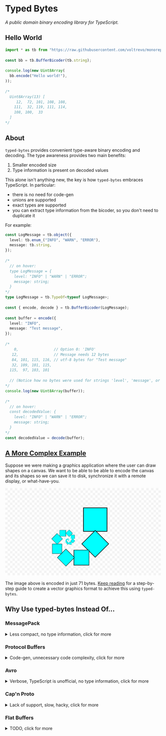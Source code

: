 # Typed Bytes

*A public domain binary encoding library for TypeScript.*

## Hello World

```ts
import * as tb from "https://raw.githubusercontent.com/voltrevo/monorepo/26caa290/projects/typed-bytes/mod.ts";

const bb = tb.BufferBicoder(tb.string);

console.log(new Uint8Array(
  bb.encode("Hello world!"),
));

/*
  Uint8Array(13) [
     12,  72, 101, 108, 108,
    111,  32, 119, 111, 114,
    108, 100,  33
  ]
*/
```

## About

`typed-bytes` provides convenient type-aware binary encoding and decoding. The
type awareness provides two main benefits:

1. Smaller encoded size
2. Type information is present on decoded values

This alone isn't anything new, the key is how `typed-bytes` embraces TypeScript.
In particular:
- there is no need for code-gen
- unions are supported
- exact types are supported
- you can extract type information from the bicoder, so you don't need to duplicate it

For example:

```ts
const LogMessage = tb.object({
  level: tb.enum_("INFO", "WARN", "ERROR"),
  message: tb.string,
});

/*
  // on hover:
  type LogMessage = {
    level: "INFO" | "WARN" | "ERROR";
    message: string;
  }
*/
type LogMessage = tb.TypeOf<typeof LogMessage>;

const { encode, decode } = tb.BufferBicoder(LogMessage);

const buffer = encode({
  level: "INFO",
  message: "Test message",
});

/*
    0,                // Option 0: 'INFO'
   12,                // Message needs 12 bytes
   84, 101, 115, 116, // utf-8 bytes for "Test message"
   32, 109, 101, 115,
  115,  97, 103, 101

  // (Notice how no bytes were used for strings 'level', 'message', or 'INFO')
*/
console.log(new Uint8Array(buffer));

/*
  // on hover:
  const decodedValue: {
    level: "INFO" | "WARN" | "ERROR";
    message: string;
  }
*/
const decodedValue = decode(buffer);
```

## [A More Complex Example](./examples/Shapes/README.md)

Suppose we were making a graphics application where the user can draw shapes on a
canvas. We want to be able to be able to encode the canvas and its shapes so we
can save it to disk, synchronize it with a remote display, or what-have-you.

![Snake](./examples/Shapes/tutorial/step10/drawing.png)

The image above is encoded in just 71 bytes.
[Keep reading](./examples/Shapes/README.md) for a step-by-step guide to create a
vector graphics format to achieve this using `typed-bytes`.

## Why Use typed-bytes Instead Of...

### MessagePack

<details>
<summary>Less compact, no type information, click for more</summary>

1. typed-bytes is more compact:

```ts
const msg: LogMessage = {
  type: 'INFO',
  message: 'Test message',
};

msgpack.encode(msg);              // 33 bytes
tb.encodeBuffer(LogMessage, msg); // 14 bytes
```

Of course, typed-bytes is relying on the type information to achieve this, and
you need that information to decode the buffer. With MessagePack, you can decode
the json in a different place with only the MessagePack library.

2. MessagePack doesn't check the structure being decoded and doesn't provide
type information:

```ts
// on hover:
// const msgpackValue: unknown
const msgpackValue = msgpack.decode(buffer);

// on hover:
// const tbValue: {
//     level: "INFO" | "WARN" | "ERROR";
//     message: string;
// }
const tbValue = tb.decodeBuffer(LogMessage, buffer);
```
</details>

### Protocol Buffers

<details>
<summary>Code-gen, unnecessary code complexity, click for more</summary>

1. Requires learning a special-purpose `.proto` language (can be a positive *if* you need to
share a protocol with a team that doesn't want to interact with TypeScript)

```proto
// messages.proto

syntax = "proto3";

message LogMessage {
  enum Level {
    INFO = 1;
    WARN = 2;
    ERROR = 3;
  }

  Level level = 1;
  string message = 2;
}
```

2. Requires code-gen:

```sh
pbjs messages.proto -t static-module -o messages.js
pbts messages.js -o messages.d.ts
```

3. Protobuf requires you to use its wrappers around your objects which is more verbose:

```ts
// More verbose: special protobuf object instead of vanilla object
const msg = new LogMessage({
  // More verbose: enum wrapper instead of vanilla string
  level: LogMessage.Level['INFO'],
  message: 'Test message',
});
```

4. Assuming you want to use protobuf version 3 (as opposed to version 2 which was superseded by version 3 five years ago), protobuf forces all fields to be optional.

TypeScript cannot tell you when you have forgotten a field:

```ts
const msg = new LogMessage({
  // Forgot `level`, but this compiles just fine
  message: 'Test message',
});
```

Protobuf is inconsistent about how it represents missing fields:

```ts
const emptyMessage = LogMessage.decode(
  LogMessage.encode(new LogMessage()).finish(),
);
```

If you use protobuf's wrapped object (and likely other contexts when using cross-language tooling) it will give you its default value for that type:

```ts
console.log(JSON.stringify(emptyMessage.message)); /*
  ""
*/

// This means you can't tell the difference between the field being missing or
// present as an empty string when accessing the field in this way.
```

But if you want to work with plain objects, `.toJSON` will omit the fields entirely:

```ts
console.log(emptyMessage.toJSON()); /*
  {}
*/
```

In the real world, fields are very often required. It is generally the expected default when programming - if you say that a structure has a field, then an instance of that structure must have that field.

In many cases, this means you need to take special care to deal with the fact that protobuf considers your fields to be optional, even though your application considers messages that are missing those fields to be invalid, and thus should never have been encoded/decoded in the first place.

Protobuf's reason for doing this is that it helps with compatibility. If you are forced to check whether fields are present, then an old message which doesn't have that field will be able to be processed by your upgrade that includes that field (even if that means the upgrade throws it out because it is required nonetheless). Some may find this valuable. `typed-bytes` allows you to make this decision instead of deciding for you.

5. `typed-bytes` allows entities of all shapes and sizes, but protobuf only
supports objects:

```ts
const LogMessages = tb.array(LogMessage);
```

If you want an array in protobuf, you must wrap it in an object:

```proto
message LogMessages {
  repeated LogMessage content = 1;
}
```

[Protobuf mini-project containing these examples.](./comparisons/protobuf/README.md).
</details>

### Avro

<details>
<summary>Verbose, TypeScript is unofficial, no type information, click for
more</summary>

Note: avro doesn't have any official support for JavaScript or TypeScript. The
best unofficial library appears to be [avsc](https://github.com/mtth/avsc), and
this is being used for comparison here.

1. avsc's first example from
[their README.md](https://github.com/mtth/avsc/blob/master/README.md) is
rejected by the TypeScript compiler.

```ts
import avro from 'avsc';

/*
Argument of type '{ type: "record"; fields: ({ name: string; type: { type: "enum"; symbols: string[]; }; } | { name: string; type: string; })[]; }' is not assignable to parameter of type 'Schema'.
  Type '{ type: "record"; fields: ({ name: string; type: { type: "enum"; symbols: string[]; }; } | { name: string; type: string; })[]; }' is not assignable to type 'string'. ts(2345)
*/
const type = avro.Type.forSchema({
  type: 'record',
  fields: [
    {name: 'kind', type: {type: 'enum', symbols: ['CAT', 'DOG']}},
    {name: 'name', type: 'string'}
  ]
});
```

On troubleshooting this I discovered the `name` field is required, so you can
fix the example above by adding that field at the top level and also in the
embedded enum type.

2. Schemas are much more verbose than `typed-bytes`:

```ts
// avsc
const LogMessage = avro.Type.forSchema({
  name: 'LogMessage',
  type: 'record',
  fields: [
    {
      name: 'level',
      type: {
        type: 'enum',
        name: 'Level',
        symbols: ['INFO', 'WARN', 'ERROR'],
      },
    },
    { name: 'message', type: 'string' },
  ],
});
```

```ts
// typed-bytes
const LogMessage = tb.object({
  level: tb.enum_("INFO", "WARN", "ERROR"),
  message: tb.string,
});
```

3. Type information is not available to the TypeScript compiler (or your IDE):

```ts
// `.toBuffer` below is typed as:
// (method) Type.toBuffer(value: any): any
const buf = LogMessage.toBuffer({
  level: 'INFO',
  message: 'Test message',
});
```

This also means if you want a TypeScript definition of this object, you'll need
to define it redundantly, and TypeScript can't protect you from that redundant
type getting out of sync with your avro schema.

By comparison, in typed-bytes, you can write:

```ts
type LogMessage = tb.TypeOf<typeof LogMessage>;
```
</details>

### Cap'n Proto

<details>
<summary>Lack of support, slow, hacky, click for more</summary>

To be clear, we are talking about using Cap'n Proto from TypeScript here. If you
are not using TypeScript these comparisons do not apply.

1. Library describes itself as slow.

> Because v8 cannot inline or otherwise optimize calls into C++ code, and because the C++ bindings are implemented in terms of the "dynamic" API, this implementation is actually very slow.

[node-capnp docs](https://github.com/capnproto/node-capnp#this-implementation-is-slow)

2. Library describes itself as hacky.

> This package is a hacky wrapper around the Cap'n Proto C++ library.

[node-capnp docs](https://github.com/capnproto/node-capnp#capn-proto-bindings-for-nodejs)

3. Cap'n Proto requires that you install it at the system level.

Simply running `npm install capnp` does not work:

```
// lots of noise
npm ERR! ../src/node-capnp/capnp.cc:31:10: fatal error: capnp/dynamic.h: No such file or directory
npm ERR!    31 | #include <capnp/dynamic.h>
// lots more noise
```

[As commented by a `node-capnp` member](https://github.com/capnproto/node-capnp/issues/41#issuecomment-388421409),
this is a requirement.

4. After installing at the system level, `npm install capnp` still does not
work.

I'm running nodejs 16.1.0 on ubuntu 20.04, and I was able to install Cap'n Proto
on my system to fufil the requirement above just fine with
`sudo apt install capnproto`. However, `npm install capnp` continues to fail
with the same error.

I'd like to expand on the Cap'n Proto comparison, but for now I think it is
clear enough that Cap'n Proto is not currently suitable for use with TypeScript.
[Contributions welcome](./CONTRIBUTING.md).
</details>

### Flat Buffers

<details>
<summary>TODO, click for more</summary>

1. TODO
</details>
